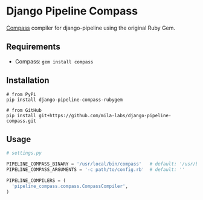 # Django Pipeline Compass

[Compass](http://compass-style.org/) compiler for django-pipeline using the original Ruby Gem.

## Requirements

- Compass: `gem install compass`

## Installation

```
# from PyPi
pip install django-pipeline-compass-rubygem

# from GitHub
pip install git+https://github.com/mila-labs/django-pipeline-compass.git
```

## Usage

```python
# settings.py

PIPELINE_COMPASS_BINARY = '/usr/local/bin/compass'   # default: '/usr/bin/env compass'
PIPELINE_COMPASS_ARGUMENTS = '-c path/to/config.rb'  # default: ''

PIPELINE_COMPILERS = (
  'pipeline_compass.compass.CompassCompiler',
)
```
